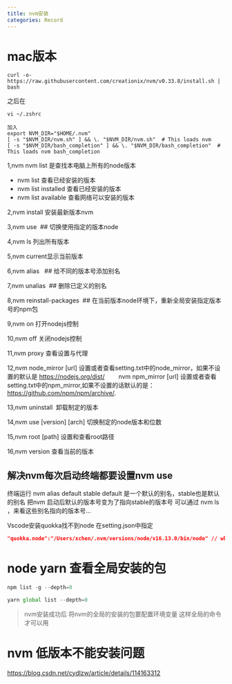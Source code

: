 ```yaml
---
title: nvm安装
categories: Record
---
```




# mac版本

```shell
curl -o- https://raw.githubusercontent.com/creationix/nvm/v0.33.8/install.sh | bash
```

之后在

```shell
vi ~/.zshrc

加入
export NVM_DIR="$HOME/.nvm"
[ -s "$NVM_DIR/nvm.sh" ] && \. "$NVM_DIR/nvm.sh"  # This loads nvm
[ -s "$NVM_DIR/bash_completion" ] && \. "$NVM_DIR/bash_completion"  # This loads nvm bash_completion
```

1,nvm nvm list 是查找本电脑上所有的node版本

- nvm list 查看已经安装的版本
- nvm list installed 查看已经安装的版本
- nvm list available 查看网络可以安装的版本

2,nvm install 安装最新版本nvm

3,nvm use  ## 切换使用指定的版本node

4,nvm ls 列出所有版本

5,nvm current显示当前版本

6,nvm alias   ## 给不同的版本号添加别名

7,nvm unalias  ## 删除已定义的别名

8,nvm reinstall-packages  ## 在当前版本node环境下，重新全局安装指定版本号的npm包

9,nvm on 打开nodejs控制

10,nvm off 关闭nodejs控制

11,nvm proxy 查看设置与代理

12,nvm node\_mirror \[url] 设置或者查看setting.txt中的node\_mirror，如果不设置的默认是 <https://nodejs.org/dist/>
　　nvm npm\_mirror \[url] 设置或者查看setting.txt中的npm\_mirror,如果不设置的话默认的是： <https://github.com/npm/npm/archive/>.

13,nvm uninstall  卸载制定的版本

14,nvm use \[version] \[arch] 切换制定的node版本和位数

15,nvm root \[path] 设置和查看root路径

16,nvm version 查看当前的版本

## 解决nvm每次启动终端都要设置nvm use

终端运行 nvm alias default stable   default 是一个默认的别名，stable也是默认的别名 把nvm 启动后默认的版本号变为了指向stable的版本号     可以通过 nvm ls ，来看这些别名指向的版本号...

Vscode安装quokka找不到node 在setting.json中指定

```json
"quokka.node":"/Users/xchen/.nvm/versions/node/v16.13.0/bin/node" // which node
```



# node yarn 查看全局安装的包

```javascript
npm list -g --depth=0

yarn global list --depth=0
```

> nvm安装成功后 将nvm的全局的安装的包要配置环境变量 这样全局的命令才可以用



# nvm 低版本不能安装问题

<https://blog.csdn.net/cydlzw/article/details/114163312>
